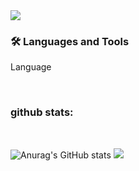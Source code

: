 <img src="https://capsule-render.vercel.app/api?type=wave&color=gradient&height=300&section=header&text=ohamin26&fontSize=60" />
<br>

### 🛠 Languages and Tools
<p style="text-center">Language</p>

<br>

### github stats:
<br>

![Anurag's GitHub stats](https://github-readme-stats.vercel.app/api?username=ohamin26&show_icons=true&theme=radical)
<img src="https://github-readme-stats.vercel.app/api/top-langs/?username=ohamin26&layout=compact&theme=nord&hide_border=true" />
